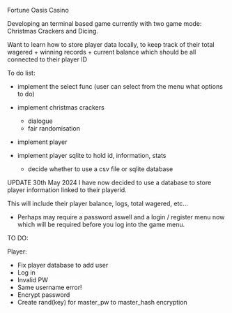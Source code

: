 Fortune Oasis Casino

Developing an terminal based game currently with two game mode: Christmas Crackers and Dicing.

Want to learn how to store player data locally, to keep track of their total wagered + winning records + current balance which should be all connected to their player ID

To do list:
- implement the select func (user can select from the menu what options to do)
- implement christmas crackers
    - dialogue
    - fair randomisation

- implement player
- implement player sqlite to hold id, information, stats
    - decide whether to use a csv file or sqlite database

UPDATE 30th May 2024
I have now decided to use a database to store player information linked to their
playerid.

This will include their player balance, logs, total wagered, etc...

- Perhaps may require a password aswell and a login / register menu now which 
will be required before you log into the game menu.

TO DO:

Player: 
- Fix player database to add user
- Log in
- Invalid PW
- Same username error!
- Encrypt password
- Create rand(key) for master_pw to master_hash encryption


